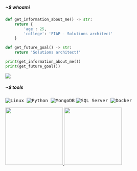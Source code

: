 ##### ~$ whoami





```python
def get_information_about_me() -> str:
    return {
        'age': 25,
        'college': 'FIAP - Solutions architect'
    }

def get_future_goal() -> str:
    return 'Solutions architect!'

print(get_information_about_me())
print(get_future_goal())
```
<div >
  
  <a href="mailto:pedro-sax1@outlook.com" target="_blank"><img src ="https://img.shields.io/badge/Microsoft_Outlook-0078D4?style=for-the-badge&logo=microsoft-outlook&logoColor=white)" target="_blank"></a>  
  
</div>

<div style="display: inline_block">
  
  ##### ~$ tools
  <kbd> ![Linux](https://img.shields.io/badge/Linux-FCC624?style=for-the-badge&logo=linux&logoColor=black) </kbd>
  <kbd> ![Python](https://img.shields.io/badge/python-3670A0?style=for-the-badge&logo=python&logoColor=ffdd54) </kbd>
  <kbd> ![MongoDB](https://img.shields.io/badge/MongoDB-47A248?style=for-the-badge&logo=mongodb&logoColor=white)</kbd>
  <kbd> ![SQL Server](https://img.shields.io/badge/SQL_Server-CC2927?style=for-the-badge&logo=microsoftsqlserver&logoColor=white) </kbd>
  <kbd> ![Docker](https://img.shields.io/badge/Docker-2496ED?style=for-the-badge&logo=docker&logoColor=white)</kbd>
  

  <div>
    <a href="https://github.com/PedroHRodrigues1">
    <img height="180em" src="https://github-readme-stats.vercel.app/api?username=PedroHRodrigues1&theme=dark&show_icons=true"/>
    <img height="180em" src="https://github-readme-stats.vercel.app/api/top-langs/?username=PedroHRodrigues1&theme=dark"/>
  </div>
</div>
  
<br>
